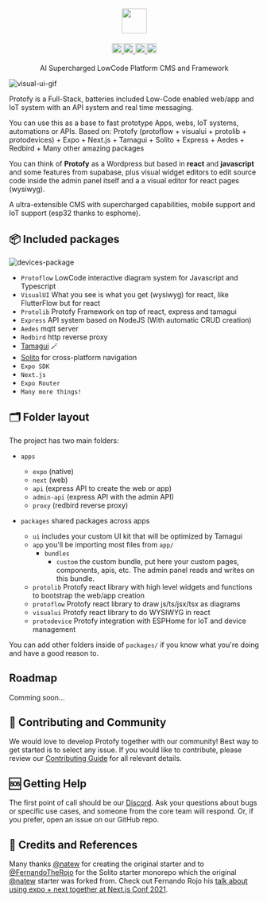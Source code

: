 <h3 align="center">
<image height="50" src="https://raw.githubusercontent.com/Protofy-xyz/Protofy/assets/logo-protofy.png">
</h3>

<h4 align="center">
  <a href="https://github.com/protofy-xyz/protofy/graphs/contributors">
    <img src="https://img.shields.io/github/contributors-anon/protofy-xyz/protofy?color=yellow&style=flat" alt="contributors" style="height: 20px;">
  </a>
  <a href="https://opensource.org/licenses/mit">
    <img src="https://img.shields.io/badge/mit-blue.svg?style=flat&label=license" alt="license" style="height: 20px;">
  </a>
  <a href="https://discord.gg/VpeZxMFfYW">
    <img src="https://img.shields.io/badge/discord-7289da.svg?style=flat&logo=discord" alt="discord" style="height: 20px;">
  </a>
  <a href="https://www.youtube.com/channel/UCmA8ZqKbySDRSVFPBrAAQ-g">
    <img src="https://img.shields.io/badge/youtube-d95652.svg?style=flat&logo=youtube" alt="youtube" style="height: 20px;">
  </a>
</h4>

<p align="center">AI Supercharged LowCode Platform CMS and Framework</p>

![visual-ui-gif](https://github.com/Protofy-xyz/Protofy/blob/assets/visualui/visualui-2.gif?raw=true)

Protofy is a Full-Stack, batteries included Low-Code enabled web/app and IoT system with an API system and real time messaging.

You can use this as a base to fast prototype Apps, webs, IoT systems, automations or APIs.
Based on: Protofy (protoflow + visualui + protolib + protodevices) + Expo + Next.js + Tamagui + Solito + Express + Aedes + Redbird + Many other amazing packages

You can think of **Protofy** as a Wordpress but based in **react** and **javascript** and some features from supabase, plus visual widget editors to edit source code inside the admin panel itself and a a visual editor for react pages (wysiwyg).

A ultra-extensible CMS with supercharged capabilities, mobile support and IoT support (esp32 thanks to esphome).

## 📦 Included packages

![devices-package](https://github.com/Protofy-xyz/Protofy/blob/assets/device/device-1.gif?raw=true)

- `Protoflow` LowCode interactive diagram system for Javascript and Typescript
- `VisualUI` What you see is what you get (wysiwyg) for react, like FlutterFlow but for react
- `Protolib` Protofy Framework on top of react, express and tamagui
- `Express` API system based on NodeJS (With automatic CRUD creation)
- `Aedes` mqtt server
- `Redbird` http reverse proxy
- [Tamagui](https://tamagui.dev) 🪄
- [Solito](https://solito.dev) for cross-platform navigation
- `Expo SDK`
- `Next.js`
- `Expo Router`
- `Many more things!`

## 🗂️ Folder layout
The project has two main folders: 

- `apps` 
  - `expo` (native)
  - `next` (web)
  - `api` (express API to create the web or app)
  - `admin-api` (express API with the admin API)
  - `proxy` (redbird reverse proxy)

- `packages` shared packages across apps
  - `ui` includes your custom UI kit that will be optimized by Tamagui
  - `app` you'll be importing most files from `app/`
    - `bundles`
      - `custom` the custom bundle, put here your custom pages, components, apis, etc. The admin panel reads and writes on this bundle.
  - `protolib` Protofy react library with high level widgets and functions to bootstrap the web/app creation
  - `protoflow` Protofy react library to draw js/ts/jsx/tsx as diagrams
  - `visualui` Protofy react library to do WYSIWYG in react
  - `protodevice` Protofy integration with ESPHome for IoT and device management

You can add other folders inside of `packages/` if you know what you're doing and have a good reason to.

## Roadmap
Comming soon...

## 🙌 Contributing and Community
We would love to develop Protofy together with our community! Best way to get started is to select any issue. If you would like to contribute, please review our [Contributing Guide]() for all relevant details.

## 🆘 Getting Help
The first point of call should be our [Discord]("https://discord.gg/VpeZxMFfYW"). Ask your questions about bugs or specific use cases, and someone from the core team will respond. Or, if you prefer, open an issue on our GitHub repo.

## 🙏 Credits and References
Many thanks [@natew](https://twitter.com/natebirdman) for creating the original starter and to [@FernandoTheRojo](https://twitter.com/fernandotherojo) for the Solito starter monorepo which the original [@natew](https://twitter.com/natebirdman) starter was forked from. Check out Fernando Rojo his [talk about using expo + next together at Next.js Conf 2021](https://www.youtube.com/watch?v=0lnbdRweJtA).
